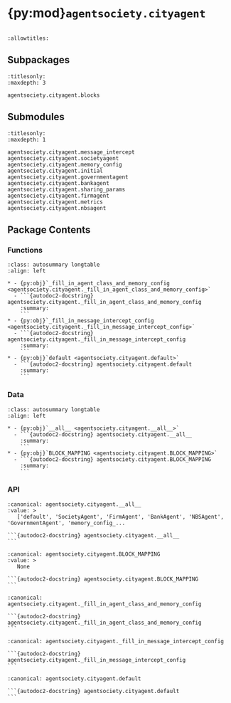 # {py:mod}`agentsociety.cityagent`

```{py:module} agentsociety.cityagent
```

```{autodoc2-docstring} agentsociety.cityagent
:allowtitles:
```

## Subpackages

```{toctree}
:titlesonly:
:maxdepth: 3

agentsociety.cityagent.blocks
```

## Submodules

```{toctree}
:titlesonly:
:maxdepth: 1

agentsociety.cityagent.message_intercept
agentsociety.cityagent.societyagent
agentsociety.cityagent.memory_config
agentsociety.cityagent.initial
agentsociety.cityagent.governmentagent
agentsociety.cityagent.bankagent
agentsociety.cityagent.sharing_params
agentsociety.cityagent.firmagent
agentsociety.cityagent.metrics
agentsociety.cityagent.nbsagent
```

## Package Contents

### Functions

````{list-table}
:class: autosummary longtable
:align: left

* - {py:obj}`_fill_in_agent_class_and_memory_config <agentsociety.cityagent._fill_in_agent_class_and_memory_config>`
  - ```{autodoc2-docstring} agentsociety.cityagent._fill_in_agent_class_and_memory_config
    :summary:
    ```
* - {py:obj}`_fill_in_message_intercept_config <agentsociety.cityagent._fill_in_message_intercept_config>`
  - ```{autodoc2-docstring} agentsociety.cityagent._fill_in_message_intercept_config
    :summary:
    ```
* - {py:obj}`default <agentsociety.cityagent.default>`
  - ```{autodoc2-docstring} agentsociety.cityagent.default
    :summary:
    ```
````

### Data

````{list-table}
:class: autosummary longtable
:align: left

* - {py:obj}`__all__ <agentsociety.cityagent.__all__>`
  - ```{autodoc2-docstring} agentsociety.cityagent.__all__
    :summary:
    ```
* - {py:obj}`BLOCK_MAPPING <agentsociety.cityagent.BLOCK_MAPPING>`
  - ```{autodoc2-docstring} agentsociety.cityagent.BLOCK_MAPPING
    :summary:
    ```
````

### API

````{py:data} __all__
:canonical: agentsociety.cityagent.__all__
:value: >
   ['default', 'SocietyAgent', 'FirmAgent', 'BankAgent', 'NBSAgent', 'GovernmentAgent', 'memory_config_...

```{autodoc2-docstring} agentsociety.cityagent.__all__
```

````

````{py:data} BLOCK_MAPPING
:canonical: agentsociety.cityagent.BLOCK_MAPPING
:value: >
   None

```{autodoc2-docstring} agentsociety.cityagent.BLOCK_MAPPING
```

````

````{py:function} _fill_in_agent_class_and_memory_config(self: agentsociety.configs.AgentConfig)
:canonical: agentsociety.cityagent._fill_in_agent_class_and_memory_config

```{autodoc2-docstring} agentsociety.cityagent._fill_in_agent_class_and_memory_config
```
````

````{py:function} _fill_in_message_intercept_config(self: agentsociety.configs.MessageInterceptConfig) -> agentsociety.configs.MessageInterceptConfig
:canonical: agentsociety.cityagent._fill_in_message_intercept_config

```{autodoc2-docstring} agentsociety.cityagent._fill_in_message_intercept_config
```
````

````{py:function} default(config: agentsociety.configs.Config) -> agentsociety.configs.Config
:canonical: agentsociety.cityagent.default

```{autodoc2-docstring} agentsociety.cityagent.default
```
````
